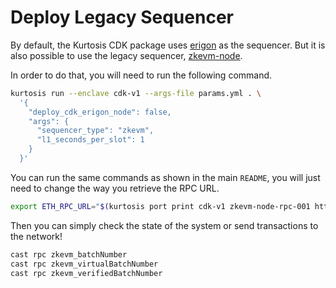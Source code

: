 # Deploy Legacy Sequencer

By default, the Kurtosis CDK package uses [erigon](https://github.com/0xPolygonHermez/cdk-erigon) as the sequencer. But it is also possible to use the legacy sequencer, [zkevm-node](https://github.com/0xPolygonHermez/zkevm-node).

In order to do that, you will need to run the following command.

```bash
kurtosis run --enclave cdk-v1 --args-file params.yml . \
  '{
    "deploy_cdk_erigon_node": false,
    "args": {
      "sequencer_type": "zkevm",
      "l1_seconds_per_slot": 1
    }
  }'
```

You can run the same commands as shown in the main `README`, you will just need to change the way you retrieve the RPC URL.

```bash
export ETH_RPC_URL="$(kurtosis port print cdk-v1 zkevm-node-rpc-001 http-rpc)"
```

Then you can simply check the state of the system or send transactions to the network!

```bash
cast rpc zkevm_batchNumber
cast rpc zkevm_virtualBatchNumber
cast rpc zkevm_verifiedBatchNumber
```
